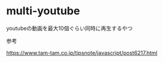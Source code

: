 # multi-youtube
youtubeの動画を最大10個ぐらい同時に再生するやつ


参考 
 
 https://www.tam-tam.co.jp/tipsnote/javascript/post6217.html

